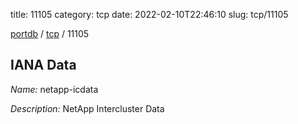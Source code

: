 title: 11105
category: tcp
date: 2022-02-10T22:46:10
slug: tcp/11105

[portdb](/) / [tcp](/category/tcp.html) / 11105


## IANA Data

_Name:_ netapp-icdata

_Description:_ NetApp Intercluster Data

